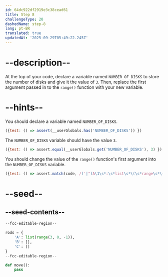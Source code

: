 ```yaml
---
id: 64dc922df2919e3c38cead61
title: Step 8
challengeType: 20
dashedName: step-8
lang: pt-BR
translated: true
updatedAt: '2025-09-29T05:49:22.245Z'
---
```


# --description--

At the top of your code, declare a variable named `NUMBER_OF_DISKS` to store the number of disks and give it the value of `3`. Then, replace the first argument passed in to the `range()` function with your new variable.

# --hints--

You should declare a variable named `NUMBER_OF_DISKS`.

```js
({test: () => assert(__userGlobals.has('NUMBER_OF_DISKS')) })
```

The `NUMBER_OF_DISKS` variable should have the value `3`.

```js
({test: () => assert.equal(__userGlobals.get('NUMBER_OF_DISKS'), 3) })
```

You should change the value of the `range()` function's first argument into the `NUMBER_OF_DISKS` variable.

```js
({test: () => assert.match(code, /('|")A\1\s*:\s*list\s*\(\s*range\s*\(\s*NUMBER_OF_DISKS\s*,\s*0\s*,\s*-\s*1\s*\)\s*\)/) })
```

# --seed--

## --seed-contents--

```py
--fcc-editable-region--

rods = {
    'A': list(range(3, 0, -1)),
    'B': [],
    'C': []
}
--fcc-editable-region--

def move():
    pass
```
